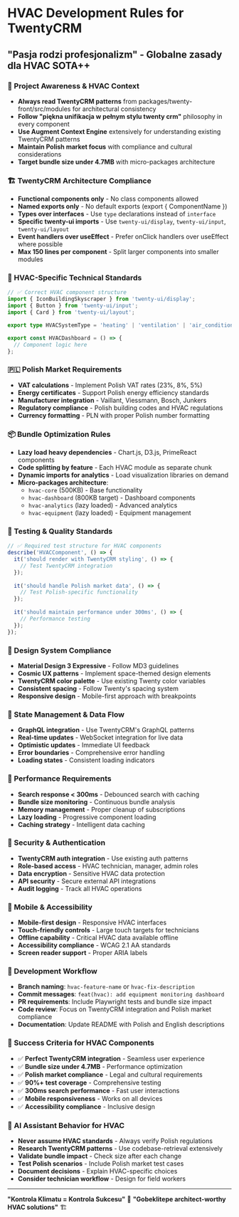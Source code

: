 # HVAC Development Rules for TwentyCRM
## "Pasja rodzi profesjonalizm" - Globalne zasady dla HVAC SOTA++

### 🎯 Project Awareness & HVAC Context
- **Always read TwentyCRM patterns** from packages/twenty-front/src/modules for architectural consistency
- **Follow "piękna unifikacja w pełnym stylu twenty crm"** philosophy in every component
- **Use Augment Context Engine** extensively for understanding existing TwentyCRM patterns
- **Maintain Polish market focus** with compliance and cultural considerations
- **Target bundle size under 4.7MB** with micro-packages architecture

### 🏗️ TwentyCRM Architecture Compliance
- **Functional components only** - No class components allowed
- **Named exports only** - No default exports (export { ComponentName })
- **Types over interfaces** - Use `type` declarations instead of `interface`
- **Specific twenty-ui imports** - Use `twenty-ui/display`, `twenty-ui/input`, `twenty-ui/layout`
- **Event handlers over useEffect** - Prefer onClick handlers over useEffect where possible
- **Max 150 lines per component** - Split larger components into smaller modules

### 🔧 HVAC-Specific Technical Standards
```typescript
// ✅ Correct HVAC component structure
import { IconBuildingSkyscraper } from 'twenty-ui/display';
import { Button } from 'twenty-ui/input';
import { Card } from 'twenty-ui/layout';

export type HVACSystemType = 'heating' | 'ventilation' | 'air_conditioning' | 'combined';

export const HVACDashboard = () => {
  // Component logic here
};
```

### 🇵🇱 Polish Market Requirements
- **VAT calculations** - Implement Polish VAT rates (23%, 8%, 5%)
- **Energy certificates** - Support Polish energy efficiency standards
- **Manufacturer integration** - Vaillant, Viessmann, Bosch, Junkers
- **Regulatory compliance** - Polish building codes and HVAC regulations
- **Currency formatting** - PLN with proper Polish number formatting

### 📦 Bundle Optimization Rules
- **Lazy load heavy dependencies** - Chart.js, D3.js, PrimeReact components
- **Code splitting by feature** - Each HVAC module as separate chunk
- **Dynamic imports for analytics** - Load visualization libraries on demand
- **Micro-packages architecture**:
  - `hvac-core` (500KB) - Base functionality
  - `hvac-dashboard` (800KB target) - Dashboard components
  - `hvac-analytics` (lazy loaded) - Advanced analytics
  - `hvac-equipment` (lazy loaded) - Equipment management

### 🧪 Testing & Quality Standards
```typescript
// ✅ Required test structure for HVAC components
describe('HVACComponent', () => {
  it('should render with TwentyCRM styling', () => {
    // Test TwentyCRM integration
  });
  
  it('should handle Polish market data', () => {
    // Test Polish-specific functionality
  });
  
  it('should maintain performance under 300ms', () => {
    // Performance testing
  });
});
```

### 🎨 Design System Compliance
- **Material Design 3 Expressive** - Follow MD3 guidelines
- **Cosmic UX patterns** - Implement space-themed design elements
- **TwentyCRM color palette** - Use existing Twenty color variables
- **Consistent spacing** - Follow Twenty's spacing system
- **Responsive design** - Mobile-first approach with breakpoints

### 🔄 State Management & Data Flow
- **GraphQL integration** - Use TwentyCRM's GraphQL patterns
- **Real-time updates** - WebSocket integration for live data
- **Optimistic updates** - Immediate UI feedback
- **Error boundaries** - Comprehensive error handling
- **Loading states** - Consistent loading indicators

### 🚀 Performance Requirements
- **Search response < 300ms** - Debounced search with caching
- **Bundle size monitoring** - Continuous bundle analysis
- **Memory management** - Proper cleanup of subscriptions
- **Lazy loading** - Progressive component loading
- **Caching strategy** - Intelligent data caching

### 🔐 Security & Authentication
- **TwentyCRM auth integration** - Use existing auth patterns
- **Role-based access** - HVAC technician, manager, admin roles
- **Data encryption** - Sensitive HVAC data protection
- **API security** - Secure external API integrations
- **Audit logging** - Track all HVAC operations

### 📱 Mobile & Accessibility
- **Mobile-first design** - Responsive HVAC interfaces
- **Touch-friendly controls** - Large touch targets for technicians
- **Offline capability** - Critical HVAC data available offline
- **Accessibility compliance** - WCAG 2.1 AA standards
- **Screen reader support** - Proper ARIA labels

### 🔧 Development Workflow
- **Branch naming**: `hvac-feature-name` or `hvac-fix-description`
- **Commit messages**: `feat(hvac): add equipment monitoring dashboard`
- **PR requirements**: Include Playwright tests and bundle size impact
- **Code review**: Focus on TwentyCRM integration and Polish market compliance
- **Documentation**: Update README with Polish and English descriptions

### 🎯 Success Criteria for HVAC Components
- ✅ **Perfect TwentyCRM integration** - Seamless user experience
- ✅ **Bundle size under 4.7MB** - Performance optimization
- ✅ **Polish market compliance** - Legal and cultural requirements
- ✅ **90%+ test coverage** - Comprehensive testing
- ✅ **300ms search performance** - Fast user interactions
- ✅ **Mobile responsiveness** - Works on all devices
- ✅ **Accessibility compliance** - Inclusive design

### 🧠 AI Assistant Behavior for HVAC
- **Never assume HVAC standards** - Always verify Polish regulations
- **Research TwentyCRM patterns** - Use codebase-retrieval extensively
- **Validate bundle impact** - Check size after each change
- **Test Polish scenarios** - Include Polish market test cases
- **Document decisions** - Explain HVAC-specific choices
- **Consider technician workflow** - Design for field workers

---

**"Kontrola Klimatu = Kontrola Sukcesu"** 🌟
**"Gobeklitepe architect-worthy HVAC solutions"** 🏗️
